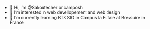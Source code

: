 - 👋 Hi, I’m @Sakoutecher or camposh
- 👀 I’m interested in web devellopement and web design
- 🌱 I’m currently learning BTS SIO in Campus la Futaie at Bressuire in France 

<!---
Sakoutecher/Sakoutecher is a ✨ special ✨ repository because its `README.md` (this file) appears on your GitHub profile.
You can click the Preview link to take a look at your changes.
--->
